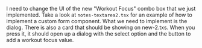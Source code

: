 I need to change the UI of the new "Workout Focus" combo box that we just implemented. Take a look at `notes-textarea2.tsx` for an example of how to implement a custom form component. What we need to implement is the dialog. There is also a card that should be showing on new-2.txs. When you press it, it should open up a dialog with the select option and the button to add a workout focus value.
